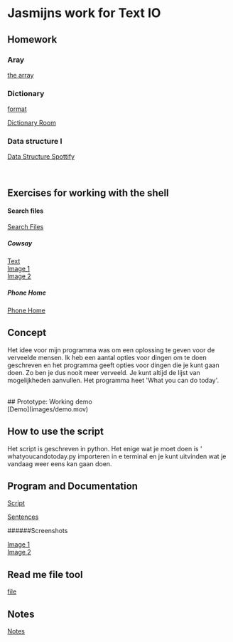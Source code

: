 # Jasmijns work for Text IO

## Homework 
### Aray 
[the array](lists/coursesarray.py)

### Dictionary 
[format](lists/formatroom.py)

[Dictionary Room](lists/room_file.py)

### Data structure I 
[Data Structure Spottify](lists/spotifylist.py)

<br>

## Exercises for working with the shell

#### Search files
[Search Files](lists/searchfiles.rtf)
##### Cowsay 
[Text](lists/cowsay.rtf)<br>
[Image 1](images/im3.png)<br>
[Image 2](images/im4.png)

##### Phone Home
[Phone Home](lists/phonehome.rtf)
<br>
## Concept
Het idee voor mijn programma was om een oplossing te geven voor de verveelde mensen. Ik heb een aantal opties voor dingen om te doen geschreven en het programma geeft opties voor dingen die je kunt gaan doen. Zo ben je dus nooit meer verveeld. Je kunt altijd de lijst van mogelijkheden aanvullen. Het programma heet 'What you can do today'.

<br>
## Prototype: Working demo 
<br>
[Demo](images/demo.mov)

## How to use the script

Het script is geschreven in python. Het enige wat je moet doen is ' whatyoucandotoday.py importeren in e terminal en je kunt uitvinden wat je vandaag weer eens kan gaan doen.

## Program and Documentation 

[Script](lists/whatyoucandotoday.py)<br>

[Sentences](lists/ideas.py)

######Screenshots

[Image 1](images/im1.png)<br>
[Image 2](images/im2.png)

## Read me file tool
[file](lists/READMETOOL.md)

## Notes
[Notes](images/notes.md)

